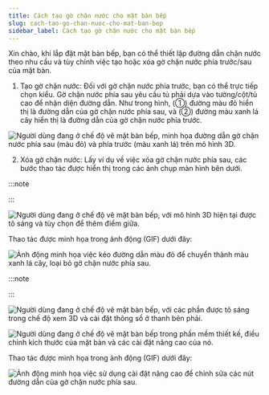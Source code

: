 ```yaml
---
title: Cách tạo gờ chặn nước cho mặt bàn bếp
slug: cach-tao-go-chan-nuoc-cho-mat-ban-bep
sidebar_label: Cách tạo gờ chặn nước cho mặt bàn bếp
---
```


Xin chào, khi lắp đặt mặt bàn bếp, bạn có thể thiết lập đường dẫn chặn nước theo nhu cầu và tùy chỉnh việc tạo hoặc xóa gờ chặn nước phía trước/sau của mặt bàn.

1. Tạo gờ chặn nước: Đối với gờ chặn nước phía trước, bạn có thể trực tiếp chọn kiểu. Gờ chặn nước phía sau yêu cầu tủ phải dựa vào tường/cột/tủ cao để nhận diện đường dẫn. Như trong hình, (①) đường màu đỏ hiển thị là đường dẫn của gờ chặn nước phía sau, và (②) đường màu xanh lá cây hiển thị là đường dẫn của gờ chặn nước phía trước.

![Người dùng đang ở chế độ vẽ mặt bàn bếp, minh họa đường dẫn gờ chặn nước phía sau (màu đỏ) và phía trước (màu xanh lá) trên mô hình 3D.](https://storage.googleapis.com/jegavn_kb/images/714fb6d0-516d-4a50-b753-4d553f9d6e03.png)

2. Xóa gờ chặn nước: Lấy ví dụ về việc xóa gờ chặn nước phía sau, các bước thao tác được hiển thị trong các ảnh chụp màn hình bên dưới.

:::note



:::

![Người dùng đang ở chế độ vẽ mặt bàn bếp, với mô hình 3D hiện tại được tô sáng và tùy chọn để thêm điểm giữa.](https://storage.googleapis.com/jegavn_kb/images/96355220-4fcf-4e55-8c1e-303e7aa55071.png)

Thao tác được minh họa trong ảnh động (GIF) dưới đây:

![Ảnh động minh họa việc kéo đường dẫn màu đỏ để chuyển thành màu xanh lá cây, loại bỏ gờ chặn nước phía sau.](https://storage.googleapis.com/jegavn_kb/images/9ff547c9-a03a-4903-bdc6-abb9a612eb2a.gif)

:::note



:::

![Người dùng đang ở chế độ vẽ mặt bàn bếp, với các phần được tô sáng trong chế độ xem 3D và cài đặt thông số ở thanh bên phải.](https://storage.googleapis.com/jegavn_kb/images/e07598b4-34e8-45fe-b851-a1237596bd87.png)

![Người dùng đang ở chế độ vẽ mặt bàn bếp trong phần mềm thiết kế, điều chỉnh kích thước của mặt bàn và các cài đặt nâng cao của nó.](https://storage.googleapis.com/jegavn_kb/images/a6c020d4-9579-4a90-9ee9-59b90db08c60.png)

Thao tác được minh họa trong ảnh động (GIF) dưới đây:

![Ảnh động minh họa việc sử dụng cài đặt nâng cao để chỉnh sửa các nút đường dẫn của gờ chặn nước phía sau.](https://storage.googleapis.com/jegavn_kb/images/1d92c404-bd56-4f35-b741-f43190a5868e.gif)